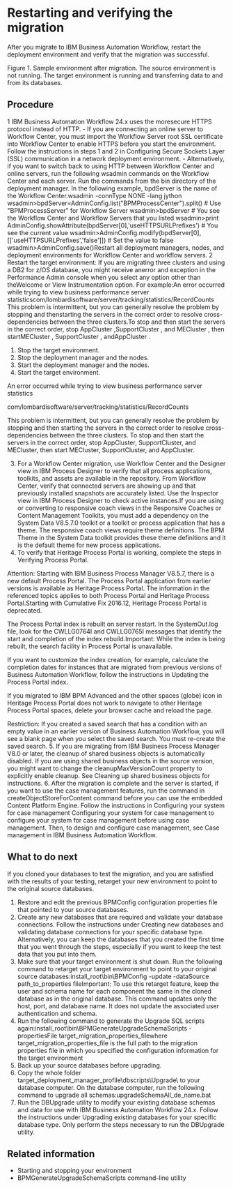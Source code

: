 # Restarting and verifying the migration

After you migrate to IBM Business Automation Workflow, restart
the deployment environment and verify that the migration was successful.

Figure 1. Sample environment after migration. The
source environment is not running. The target environment is running
and transferring data to and from its databases.

<!-- image -->

<!-- image -->

## Procedure

1 IBM Business Automation Workflow 24.x uses the moresecure HTTPS protocol instead of HTTP.
    - If you are connecting an online server to Workflow Center, you must import the
Workflow Server root SSL
certificate into Workflow Center to enable HTTPS before
you start the environment. Follow the instructions in steps 1 and 2 in Configuring Secure Sockets Layer (SSL) communication in a network deployment environment.
    - Alternatively, if you want to switch back to using HTTP between Workflow Center and online servers,
run the following wsadmin commands on the Workflow Center and each server. Run
the commands from the bin directory of the deployment manager. In the following
example, bpdServer is the name of the Workflow Center.wsadmin -connType NONE -lang jython
wsadmin>bpdServer=AdminConfig.list("BPMProcessCenter").split()  # Use "BPMProcessServer" for Workflow Server
wsadmin>bpdServer  # You see the Workflow Center and Workflow Servers that you listed
wsadmin>print AdminConfig.showAttribute(bpdServer[0],'useHTTPSURLPrefixes') # You see the current value
wsadmin>AdminConfig.modify(bpdServer[0],[['useHTTPSURLPrefixes','false']]) # Set the value to false
wsadmin>AdminConfig.save()Restart all deployment managers, nodes, and deployment
environments for Workflow Center and workflow
servers.
2 Restart the target environment: If you are migrating three clusters and using a DB2 for z/OS database, you might receive anerror and exception in the Performance Admin console when you select any option other than theWelcome or View Instrumentation option. For example:An error occurred while trying to view business performance server statisticscom/lombardisoftware/server/tracking/statistics/RecordCounts This problem is intermittent, but you can generally resolve the problem by stopping and thenstarting the servers in the correct order to resolve cross-dependencies between the three clusters.To stop and then start the servers in the correct order, stop AppCluster ,SupportCluster , and MECluster , then startMECluster , SupportCluster , andAppCluster .

1. Stop the target environment.
2. Stop the deployment manager and the nodes.
3. Start the deployment manager and the nodes.
4. Start the target environment.

An error occurred while trying to view business performance server statistics

com/lombardisoftware/server/tracking/statistics/RecordCounts

This problem is intermittent, but you can generally resolve the problem by stopping and then
starting the servers in the correct order to resolve cross-dependencies between the three clusters.
To stop and then start the servers in the correct order, stop AppCluster,
SupportCluster, and MECluster, then start
MECluster, SupportCluster, and
AppCluster.

3. For a Workflow Center migration, use
Workflow Center and the
Designer view in IBM Process
Designer to verify that
all process applications, toolkits, and assets are available in the repository.  From
Workflow Center, verify that
connected servers are showing up and that previously installed snapshots are accurately listed. Use
the Inspector view in IBM Process
Designer to check active
instances.If you are using or converting to responsive coach views in the Responsive Coaches or
Content Management Toolkits, you must add a dependency on the System Data V8.5.7.0 toolkit or a
toolkit or process application that has a theme. The responsive coach views require theme
definitions. The BPM Theme in the System Data toolkit provides these theme definitions and it is the
default theme for new process applications.
4. To verify that Heritage Process Portal is working, complete
the steps in Verifying Process Portal.

Attention: Starting with IBM Business Process Manager
 V8.5.7, there is a
new default Process Portal.
The Process Portal
application from earlier versions is available as Heritage Process Portal. The information in
the referenced topics applies to both Process Portal and Heritage Process Portal.Starting with Cumulative Fix
2016.12, Heritage Process Portal is
deprecated.

The Process Portal index
is rebuilt on server restart. In the SystemOut.log file, look for the
CWLLG0764I and CWLLG0765I messages that identify the start and
completion of the index rebuild.Important: While the index is being rebuilt, the search
facility in Process Portal is unavailable.

If you want to customize the index creation, for example, calculate the completion dates for
instances that are migrated from previous versions of Business Automation Workflow, follow the instructions
in Updating the Process Portal index.

If you migrated to IBM BPM Advanced and the other spaces
(globe) icon in Heritage Process Portal does not work to navigate to other Heritage Process Portal spaces, delete your
browser cache and reload the page.

Restriction: If you created a saved search that has a condition with an empty value in
an earlier version of Business Automation Workflow, you will see a blank
page when you select the saved search. You must re-create the saved search.
5. If you are migrating from IBM Business Process Manager
 V8.0 or later, the
cleanup of shared business objects is automatically disabled. If you are using shared business
objects in the source version, you might want to change the
cleanupMaxVersionCount property to explicitly enable cleanup. See Cleaning up shared business objects for instructions.
6. After the migration is complete and the server is started, if you want to use the case
management features, run the command in  createObjectStoreForContent command before
you can use the embedded Content Platform Engine. Follow the instructions
in Configuring your system for case management Configuring your system for case management to configure your system
for case management before using case management. Then, to design and configure case management, see
Case management in IBM Business Automation Workflow.

## What to do next

If you cloned your databases to
test the migration, and you are satisfied with the results of your
testing, retarget your new environment to point to the original source
databases.

1. Restore and edit the previous BPMConfig configuration
properties file that pointed to your source databases.
2. Create any new
databases that are required and validate your database connections.
Follow the instructions under Creating new databases and validating database connections for
your specific database type. Alternatively, you can keep the databases
that you created the first time that you went through the steps, especially
if you want to keep the test data that you put into them.
3. Make sure that your target environment
is shut down. Run the following command to retarget your target environment
to point to your original source databases:install\_root\bin\BPMConfig -update -dataSource path\_to\_properties fileImportant: To use this retarget feature, keep the user and schema
name for each component the same in the cloned database as in the
original database. This command updates only the host, port, and database
name. It does not update the associated user authentication and schema.
4. Run the following command to generate the
Upgrade SQL scripts again:install\_root\bin\BPMGenerateUpgradeSchemaScripts -propertiesFile target\_migration\_properties\_filewhere target\_migration\_properties\_file 
is the full path to the migration properties file in which you specified
the configuration information for the target environment
5. Back up your source databases before upgrading.
6. Copy the whole folder target\_deployment\_manager\_profile\dbscripts\Upgrade\ to
your database computer. On the database computer, run the following
command to upgrade all schemas:upgradeSchemaAll\_de\_name.bat
7. Run the DBUpgrade utility to modify your
existing database schemas and data for use with IBM Business Automation Workflow
24.x. Follow the
instructions under Upgrading existing databases for your specific database type. Only perform
the steps necessary to run the DBUpgrade utility.

## Related information

- Starting and stopping your environment
- BPMGenerateUpgradeSchemaScripts command-line utility